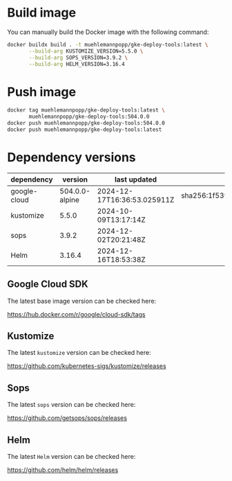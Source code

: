 # Build image

You can manually build the Docker image with the following command:

```bash
docker buildx build . -t muehlemannpopp/gke-deploy-tools:latest \
       --build-arg KUSTOMIZE_VERSION=5.5.0 \
       --build-arg SOPS_VERSION=3.9.2 \
       --build-arg HELM_VERSION=3.16.4
```

# Push image

```bash
docker tag muehlemannpopp/gke-deploy-tools:latest \
       muehlemannpopp/gke-deploy-tools:504.0.0
docker push muehlemannpopp/gke-deploy-tools:504.0.0
docker push muehlemannpopp/gke-deploy-tools:latest
```


# Dependency versions

| dependency   | version                 | last updated                 | digest                       |
|--------------|-------------------------|------------------------------|------------------------------|
| google-cloud | 504.0.0-alpine | 2024-12-17T16:36:53.025911Z | sha256:1f53910cc44a8661592241e166ef6318414179358d23a3607b0d4b00676bd859 |
| kustomize    | 5.5.0        | 2024-10-09T13:17:14Z            |                              |
| sops         | 3.9.2             | 2024-12-02T20:21:48Z                 |                              |
| Helm         | 3.16.4             | 2024-12-16T18:53:38Z                 |                              |


## Google Cloud SDK

The latest base image version can be checked here:

<https://hub.docker.com/r/google/cloud-sdk/tags>


## Kustomize

The latest `kustomize` version can be checked here:

<https://github.com/kubernetes-sigs/kustomize/releases>


## Sops

The latest `sops` version can be checked here:

<https://github.com/getsops/sops/releases>


## Helm

The latest `Helm` version can be checked here:

<https://github.com/helm/helm/releases>
